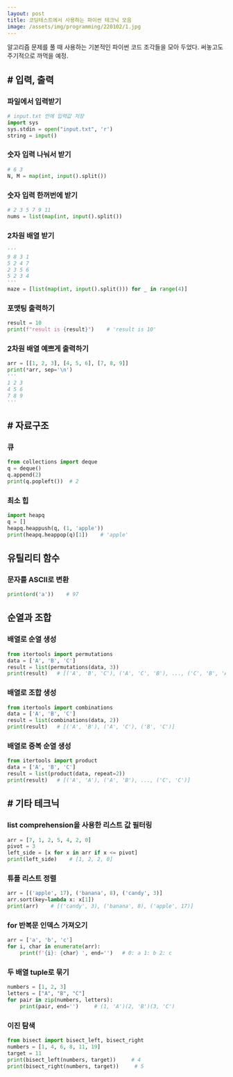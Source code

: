 ```yaml
---
layout: post
title: 코딩테스트에서 사용하는 파이썬 테크닉 모음
image: /assets/img/programming/220102/1.jpg
---
```


알고리즘 문제를 풀 때 사용하는 기본적인 파이썬 코드 조각들을 모아 두었다. 써놓고도 주기적으로 까먹을 예정.

## \# 입력, 출력
### 파일에서 입력받기
~~~~python
# input.txt 안에 입력값 저장
import sys
sys.stdin = open("input.txt", 'r')
string = input()
~~~~

### 숫자 입력 나눠서 받기
~~~~python
# 6 3
N, M = map(int, input().split())
~~~~

### 숫자 입력 한꺼번에 받기
~~~~python
# 2 3 5 7 9 11
nums = list(map(int, input().split())
~~~~

### 2차원 배열 받기
~~~~python
'''
9 8 3 1
5 2 4 7
2 3 5 6
5 2 3 4
'''
maze = [list(map(int, input().split())) for _ in range(4)]
~~~~

### 포맷팅 출력하기
~~~~python
result = 10
print(f"result is {result}")    # 'result is 10'
~~~~

### 2차원 배열 예쁘게 출력하기
~~~python
arr = [[1, 2, 3], [4, 5, 6], [7, 8, 9]]
print(*arr, sep='\n')
'''
1 2 3
4 5 6
7 8 9
'''
~~~


## \# 자료구조
### 큐
~~~~python
from collections import deque
q = deque()
q.append(2)
print(q.popleft())  # 2
~~~~

### 최소 힙
~~~~python
import heapq
q = []
heapq.heappush(q, (1, 'apple'))
print(heapq.heappop(q)[1])    # 'apple'
~~~~


## 유틸리티 함수
### 문자를 ASCII로 변환
~~~~python
print(ord('a'))    # 97
~~~~


## 순열과 조합
### 배열로 순열 생성
~~~python
from itertools import permutations
data = ['A', 'B', 'C']
result = list(permutations(data, 3))
print(result)   # [('A', 'B', 'C'), ('A', 'C', 'B'), ..., ('C', 'B', 'A')]
~~~

### 배열로 조합 생성
~~~python
from itertools import combinations
data = ['A', 'B', 'C']
result = list(combinations(data, 2))
print(result)   # [('A', 'B'), ('A', 'C'), ('B', 'C')]
~~~

### 배열로 중복 순열 생성
~~~python
from itertools import product
data = ['A', 'B', 'C']
result = list(product(data, repeat=2))
print(result)   # [('A', 'A'), ('A', 'B'), ..., ('C', 'C')]
~~~


## \# 기타 테크닉
### list comprehension을 사용한 리스트 값 필터링
~~~python
arr = [7, 1, 2, 5, 4, 2, 0]
pivot = 3
left_side = [x for x in arr if x <= pivot]
print(left_side)    # [1, 2, 2, 0]
~~~

### 튜플 리스트 정렬
~~~python
arr = [('apple', 17), ('banana', 8), ('candy', 3)]
arr.sort(key=lambda x: x[1])
print(arr)    # [('candy', 3), ('banana', 8), ('apple', 17)]
~~~

### for 반복문 인덱스 가져오기
~~~python
arr = ['a', 'b', 'c']
for i, char in enumerate(arr):
    print(f'{i}: {char} ', end='')   # 0: a 1: b 2: c 
~~~

### 두 배열 tuple로 묶기
~~~python
numbers = [1, 2, 3]
letters = ["A", "B", "C"]
for pair in zip(numbers, letters):
    print(pair, end='')     # (1, 'A')(2, 'B')(3, 'C')
~~~

### 이진 탐색
~~~python
from bisect import bisect_left, bisect_right
numbers = [1, 4, 6, 8, 11, 19]
target = 11
print(bisect_left(numbers, target))     # 4
print(bisect_right(numbers, target))     # 5
~~~
